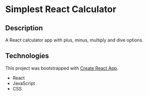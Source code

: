 # Simplest React Calculator

## Description

A React calculator app with plus, minus, multiply and dive options.

## Technologies

This project was bootstrapped with [Create React App](https://github.com/facebook/create-react-app).

-   React
-   JavaScript
-   CSS

